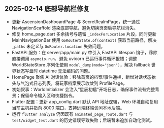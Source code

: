 ## 2025-02-14 底部导航栏修复
- 更新 AscensionDashboardPage 与 SecretRealmPage，统一通过 NavigationScaffold 渲染底部导航，避免切换页面后导航栏消失。
- 修复 home_page.dart 多余括号与遗留 `_indexForLocation` 片段，同时更新 MainNavigationBar 使用 `GoRouterState.of(context)` 获取当前路径，解决 `_paths` 未定义与 `GoRouter.location` 失效问题。
- FastAPI 服务：在 server/app/main.py 中引入 FastAPI lifespan 钩子，移除直接调用 `asyncio.run`，避免 uvicorn 已运行事件循环报错；调整 WorldStateStore 序列化使用 `model_dump(mode="json")`，解决 fallback 世界状态写盘时 datetime 无法编码的问题。
- HomePage 聚焦 AI 对话体验：移除首页的档案/事件通栏，新增对话状态抬头与气泡式日志列表，将玩家档案展示收敛到 ProfilePage。
- 初始叙事：WorldInitializer 会注入“星辰初启”开场日志，确保事件流有完整背景；保留命令输入区和快捷指令。
- Flutter 配置：更新 app_config.dart 默认 API 地址逻辑，Web 环境自动复用当前主机并指向 8000 端口，支持远端终端访问本地后端。
- 运行 `flutter analyze` 仍因既有 `animated_page_route.dart` 与 `test/widget_test.dart` 的历史错误导致失败；后端暂未追加自动化测试。